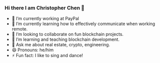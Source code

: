### Hi there I am Christopher Chen 👋

- 🔭 I’m currently working at PayPal
- 🌱 I’m currently learning how to effectively communicate when working remote.
- 👯 I’m looking to collaborate on fun blockchain projects.
- 🤔 I’m learning and teaching blockchain development.
- 💬 Ask me about real estate, crypto, engineering.
- 😄 Pronouns: he/him
- ⚡ Fun fact: I like to sing and dance!
